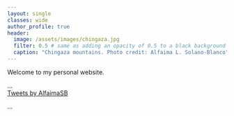 ```yaml
---
layout: single
classes: wide
author_profile: true
header:
  image: /assets/images/chingaza.jpg
  filter: 0.5 # same as adding an opacity of 0.5 to a black background
  caption: "Chingaza mountains. Photo credit: Alfaima L. Solano-Blanco"
---
```


Welcome to my personal website.

<div class="row">
  <div class="column-twitter left">
    ...
  </div>
  <div class="column-twitter right">
    <a class="twitter-timeline" data-width="400" data-tweet-limit=3 href="https://twitter.com/AlfaimaSB?ref_src=twsrc%5Etfw">Tweets by AlfaimaSB</a> <script async src="https://platform.twitter.com/widgets.js" charset="utf-8"></script>
  </div>
</div>

...